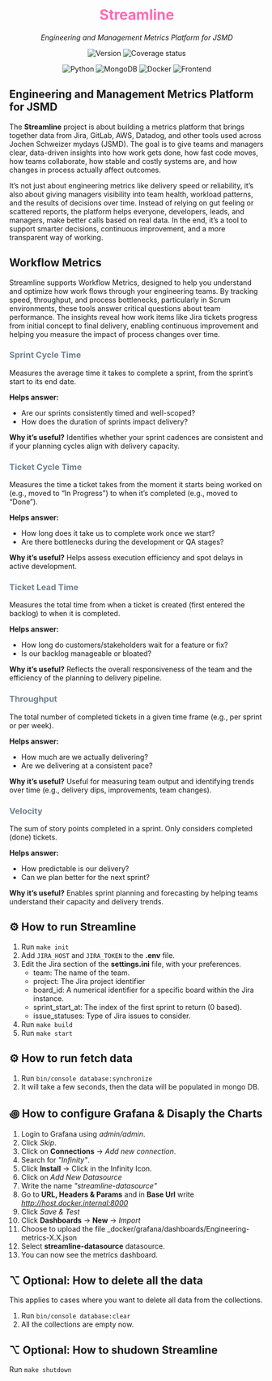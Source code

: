 <h1 align="center">
<span style="color: HotPink;">Streamline</span></h1>

<p align="center">
    <em>Engineering and Management Metrics Platform for JSMD</em>
</p>

<p align="center">
  <img src="https://img.shields.io/badge/Version-0.5.0--dev-gold" alt="Version" />
  <img src="https://codecov.io/gh/rebelist/streamline/branch/main/graph/badge.svg" alt="Coverage status"/>
</p>

<p align="center">
  <img src="https://img.shields.io/badge/Python-3.13-blue?logo=python&logoColor=white" alt="Python" />
  <img src="https://img.shields.io/badge/Database-MongoDB-4ea94b?logo=mongodb&logoColor=white" alt="MongoDB" />
  <img src="https://img.shields.io/badge/Container-Docker-2496ED?logo=docker&logoColor=white" alt="Docker" />
  <img src="https://img.shields.io/badge/Frontend-Grafana-F46800?logo=grafana&logoColor=white" alt="Frontend" />
</p>

## Engineering and Management Metrics Platform for JSMD

The **Streamline** project is about building a metrics platform that brings together data from Jira, GitLab, AWS,
Datadog, and other tools used across Jochen Schweizer mydays (JSMD). The goal is to give teams and managers clear,
data-driven insights into how work gets done, how fast code moves, how teams collaborate, how stable and costly systems
are, and how changes in process actually affect outcomes.

It’s not just about engineering metrics like delivery speed or reliability, it’s also about giving managers visibility
into team health, workload patterns, and the results of decisions over time. Instead of relying on gut feeling or
scattered reports, the platform helps everyone, developers, leads, and managers, make better calls based on real data.
In the end, it’s a tool to support smarter decisions, continuous improvement, and a more transparent way of working.

## Workflow Metrics

Streamline supports Workflow Metrics, designed to help you understand and optimize how work flows through your
engineering teams. By tracking speed, throughput, and process bottlenecks, particularly in Scrum environments, these
tools answer critical questions about team performance. The insights reveal how work items like Jira tickets progress
from initial concept to final delivery, enabling continuous improvement and helping you measure the impact of process
changes over time.

### <span style="color: SlateGray;">Sprint Cycle Time</span>

Measures the average time it takes to complete a sprint, from the sprint’s start to its end date.

**Helps answer:**

- Are our sprints consistently timed and well-scoped?
- How does the duration of sprints impact delivery?

**Why it’s useful?** Identifies whether your sprint cadences are consistent and if your planning cycles align with
delivery capacity.

### <span style="color: SlateGray;">Ticket Cycle Time</span>

Measures the time a ticket takes from the moment it starts being worked on (e.g., moved to “In Progress”) to when it’s
completed (e.g., moved to “Done”).

**Helps answer:**

- How long does it take us to complete work once we start?
- Are there bottlenecks during the development or QA stages?

**Why it’s useful?** Helps assess execution efficiency and spot delays in active development.

### <span style="color: SlateGray;">Ticket Lead Time</span>

Measures the total time from when a ticket is created (first entered the backlog) to when it is completed.

**Helps answer:**

- How long do customers/stakeholders wait for a feature or fix?
- Is our backlog manageable or bloated?

**Why it’s useful?** Reflects the overall responsiveness of the team and the efficiency of the planning to delivery
pipeline.

### <span style="color: SlateGray;">Throughput</span>

The total number of completed tickets in a given time frame (e.g., per sprint or per week).

**Helps answer:**

- How much are we actually delivering?
- Are we delivering at a consistent pace?

**Why it’s useful?** Useful for measuring team output and identifying trends over time (e.g., delivery dips,
improvements, team changes).

### <span style="color: SlateGray;">Velocity</span>

The sum of story points completed in a sprint. Only considers completed (done) tickets.

**Helps answer:**

- How predictable is our delivery?
- Can we plan better for the next sprint?

**Why it’s useful?** Enables sprint planning and forecasting by helping teams understand their capacity and delivery
trends.

## ⚙ How to run Streamline

1. Run `make init`
2. Add `JIRA_HOST` and `JIRA_TOKEN` to the **.env** file.
3. Edit the Jira section of the **settings.ini** file, with your preferences.
    - team: The name of the team.
    - project: The Jira project identifier
    - board_id: A numerical identifier for a specific board within the Jira instance.
    - sprint_start_at: The index of the first sprint to return (0 based).
    - issue_statuses: Type of Jira issues to consider.
4. Run `make build`
5. Run `make start`

## ⚙ How to run fetch data

1. Run `bin/console database:synchronize`
2. It will take a few seconds, then the data will be populated in mongo DB.

## ꩜ How to configure Grafana & Disaply the Charts

1. Login to Grafana using _admin/admin_.
2. Click _Skip_.
3. Click on **Connections** -> _Add new connection_.
4. Search for _"Infinity"_.
5. Click **Install** -> Click in the Infinity Icon.
6. Click on _Add New Datasource_
7. Write the name _"streamline-datasource"_
8. Go to **URL, Headers & Params** and in **Base Url** write _http://host.docker.internal:8000_
9. Click _Save & Test_
10. Click **Dashboards** -> **New** -> _Import_
11. Choose to upload the file _docker/grafana/dashboards/Engineering-metrics-X.X.json
12. Select **streamline-datasource** datasource.
13. You can now see the metrics dashboard.

## ⌥ Optional: How to delete all the data

This applies to cases where you want to delete all data from the collections.

1. Run `bin/console database:clear`
2. All the collections are empty now.

## ⌥ Optional: How to shudown Streamline

Run `make shutdown`